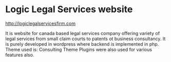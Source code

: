 # Logic Legal Services website
http://logiclegalservicesfirm.com
  
  It is website for canada based legal services company offering variety of legal services from small claim courts to patents ot business consultancy.
  It is purely developed in wordpress where backend is implemented in php.
  Theme used is: Consulting Theme
  Plugins were also used for various features also.

